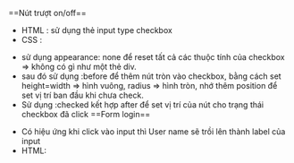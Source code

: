 ==Nút trượt on/off==
- HTML : sử dụng thẻ input type checkbox
- CSS : 
+ sử dụng appearance: none để reset tất cả các thuộc tính của checkbox => không có gì như một thẻ div.
+  sau đó sử dụng :before để thêm nút tròn vào checkbox, bằng cách set height=width => hình vuông, radius => hình tròn, nhớ thêm position để set vị trí ban đầu khi chưa check. 
+  Sử dụng :checked kết hợp after để set vị trí của nút cho trạng thái checkbox đã click
==Form login==
- Có hiệu ứng khi click vào input thì User name sẽ trồi lên thành label của input
- HTML: 